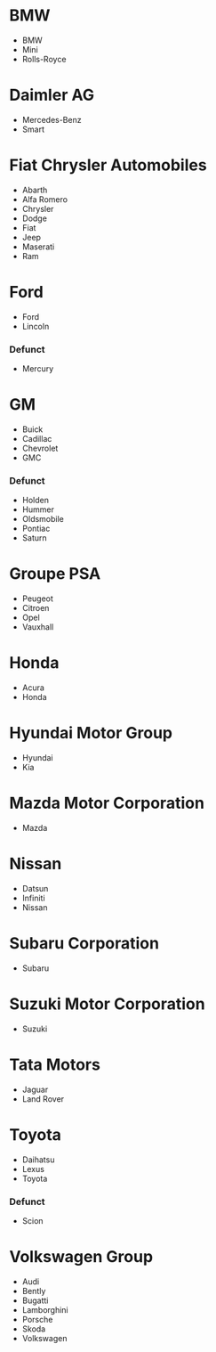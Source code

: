 # BMW
* BMW
* Mini
* Rolls-Royce

# Daimler AG
* Mercedes-Benz
* Smart

# Fiat Chrysler Automobiles
* Abarth
* Alfa Romero
* Chrysler
* Dodge
* Fiat
* Jeep
* Maserati
* Ram

# Ford
* Ford
* Lincoln
### Defunct
* Mercury

# GM
* Buick
* Cadillac
* Chevrolet
* GMC
### Defunct
* Holden
* Hummer
* Oldsmobile
* Pontiac
* Saturn

# Groupe PSA
* Peugeot
* Citroen
* Opel
* Vauxhall

# Honda
* Acura
* Honda

# Hyundai Motor Group
* Hyundai
* Kia

# Mazda Motor Corporation
* Mazda

# Nissan
* Datsun
* Infiniti
* Nissan

# Subaru Corporation
* Subaru

# Suzuki Motor Corporation 
* Suzuki

# Tata Motors
* Jaguar
* Land Rover

# Toyota
* Daihatsu
* Lexus
* Toyota
### Defunct
* Scion

# Volkswagen Group
* Audi
* Bently
* Bugatti
* Lamborghini
* Porsche
* Skoda
* Volkswagen



